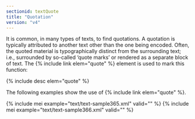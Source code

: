 ```yaml
---
sectionid: textQuote
title: "Quotation"
version: "v4"
---
```


It is common, in many types of texts, to find quotations. A quotation is typically attributed to another text other than the one being encoded. Often, the quoted material is typographically distinct from the surrounding text; i.e., surrounded by so-called ‘quote marks’ or rendered as a separate block of text. The {% include link elem="quote" %} element is used to mark this function:

{% include desc elem="quote" %}

The following examples show the use of {% include link elem="quote" %}.

{% include mei example="text/text-sample365.xml" valid="" %}
{% include mei example="text/text-sample366.xml" valid="" %}
